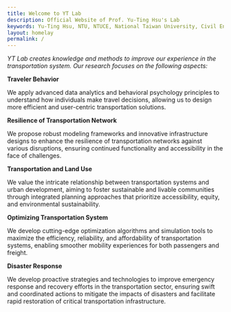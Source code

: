 ```yaml
---
title: Welcome to YT Lab
description: Official Website of Prof. Yu-Ting Hsu's Lab
keywords: Yu-Ting Hsu, NTU, NTUCE, National Taiwan University, Civil Engineering, Transportation Engineering
layout: homelay
permalink: /
---
```


*YT Lab creates knowledge and methods to improve our experience in the transportation system. Our research focuses on the following aspects:*

**Traveler Behavior**

We apply advanced data analytics and behavioral psychology principles to understand how individuals make travel decisions, allowing us to design more efficient and user-centric transportation solutions.

**Resilience of Transportation Network**

We propose robust modeling frameworks and innovative infrastructure designs to enhance the resilience of transportation networks against various disruptions, ensuring continued functionality and accessibility in the face of challenges.

**Transportation and Land Use**

We value the intricate relationship between transportation systems and urban development, aiming to foster sustainable and livable communities through integrated planning approaches that prioritize accessibility, equity, and environmental sustainability.

**Optimizing Transportation System**

We develop cutting-edge optimization algorithms and simulation tools to maximize the efficiency, reliability, and affordability of transportation systems, enabling smoother mobility experiences for both passengers and freight.

**Disaster Response**

We develop proactive strategies and technologies to improve emergency response and recovery efforts in the transportation sector, ensuring swift and coordinated actions to mitigate the impacts of disasters and facilitate rapid restoration of critical transportation infrastructure.
